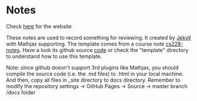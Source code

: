 # Notes

Check [here](https://lecanyu.github.io/Notes/) for the website

These notes are used to record something for reviewing. It created by [Jekyll](https://jekyllrb.com/) with Mathjax supporting. The template comes from a course note [cs228-notes](https://ermongroup.github.io/cs228-notes/). Have a look its github source [code](https://github.com/ermongroup/cs228-notes) or check the "template" directory to understand how to use this template.


Note: since github doesn't support 3rd plugins like Mathjax, you should compile the source code (i.e. the .md files) to .html in your local machine. And then, copy all files in \_site directory to docs directory. Remember to modify the repository settings -> GitHub Pages -> Source -> master branch /docs folder


